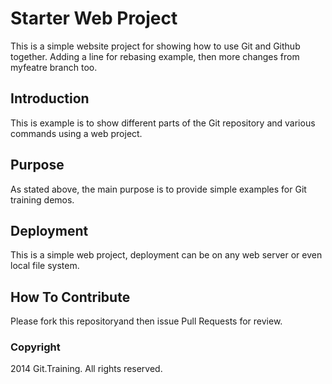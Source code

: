 # Starter Web Project

This is a simple website project for showing how to use Git and Github together.
Adding a line for rebasing example, then more changes from myfeatre branch too.

## Introduction

This is example is to show different parts of the Git repository and various commands using a web project.

## Purpose

As stated above, the main purpose is to provide simple examples for Git training demos.

## Deployment

This is a simple web project, deployment can be on any web server or even local file system.

## How To Contribute

Please fork this repositoryand then issue Pull Requests for review.

### Copyright
2014 Git.Training. All rights reserved.
